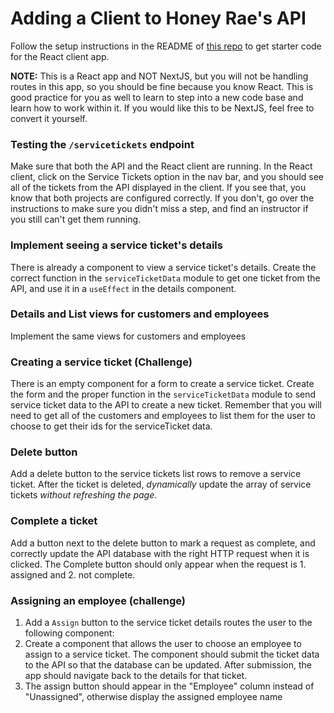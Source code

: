 # Adding a Client to Honey Rae's API
Follow the setup instructions in the README of [this repo](https://github.com/nss-group-projects/dotnet-honey-rae-client) to get starter code for the React client app. 

**NOTE:** This is a React app and NOT NextJS, but you will not be handling routes in this app, so you should be fine because you know React. This is good practice for you as well to learn to step into a new code base and learn how to work within it. If you would like this to be NextJS, feel free to convert it yourself.

### Testing the `/servicetickets` endpoint
Make sure that both the API and the React client are running. In the React client, click on the Service Tickets option in the nav bar, and you should see all of the tickets from the API displayed in the client. If you see that, you know that both projects are configured correctly. If you don't, go over the instructions to make sure you didn't miss a step, and find an instructor if you still can't get them running. 

### Implement seeing a service ticket's details
There is already a component to view a service ticket's details. Create the correct function in the `serviceTicketData` module to get one ticket from the API, and use it in a `useEffect` in the details component. 

### Details and List views for customers and employees
Implement the same views for customers and employees

### Creating a service ticket (Challenge)
There is an empty component for a form to create a service ticket. Create the form and the proper function in the `serviceTicketData` module to send service ticket data to the API to create a new ticket. Remember that you will need to get all of the customers and employees to list them for the user to choose to get their ids for the serviceTicket data.

### Delete button
Add a delete button to the service tickets list rows to remove a service ticket. After the ticket is deleted, _dynamically_ update the array of service tickets _without refreshing the page_. 

### Complete a ticket
Add a button next to the delete button to mark a request as complete, and correctly update the API database with the right HTTP request when it is clicked. The Complete button should only appear when the request is 1. assigned and 2. not complete. 

### Assigning an employee (challenge)
1. Add a `Assign` button to the service ticket details routes the user to the following component: 
1. Create a component that allows the user to choose an employee to assign to a service ticket. The component should submit the ticket data to the API so that the database can be updated.  After submission, the app should navigate back to the details for that ticket. 
1. The assign button should appear in the "Employee" column instead of "Unassigned", otherwise display the assigned employee name

